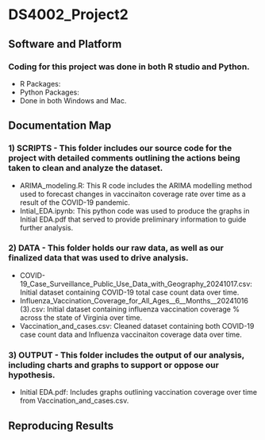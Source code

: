 # DS4002_Project2

## Software and Platform
### Coding for this project was done in both R studio and Python.
- R Packages:
- Python Packages:
- Done in both Windows and Mac.

## Documentation Map
### 1) SCRIPTS - This folder includes our source code for the project with detailed comments outlining the actions being taken to clean and analyze the dataset.
- ARIMA_modeling.R: This R code includes the ARIMA modelling method used to forecast changes in vaccinaiton coverage rate over time as a result of the COVID-19 pandemic.
- Intial_EDA.ipynb: This python code was used to produce the graphs in Initial EDA.pdf that served to provide preliminary information to guide further analysis.
### 2) DATA - This folder holds our raw data, as well as our finalized data that was used to drive analysis.
- COVID-19_Case_Surveillance_Public_Use_Data_with_Geography_20241017.csv: Initial dataset containing COVID-19 total case count data over time.
- Influenza_Vaccination_Coverage_for_All_Ages__6__Months__20241016 (3).csv: Initial dataset containing influenza vaccination coverage % across the state of Virginia over time.
- Vaccination_and_cases.csv: Cleaned dataset containing both COVID-19 case count data and Influenza vaccinaiton coverage data over time.
### 3) OUTPUT - This folder includes the output of our analysis, including charts and graphs to support or oppose our hypothesis.
- Initial EDA.pdf: Includes graphs outlining vaccination coverage over time from Vaccination_and_cases.csv.
## Reproducing Results



